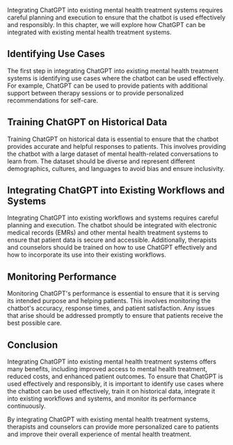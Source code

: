
Integrating ChatGPT into existing mental health treatment systems requires careful planning and execution to ensure that the chatbot is used effectively and responsibly. In this chapter, we will explore how ChatGPT can be integrated with existing mental health treatment systems.

Identifying Use Cases
---------------------

The first step in integrating ChatGPT into existing mental health treatment systems is identifying use cases where the chatbot can be used effectively. For example, ChatGPT can be used to provide patients with additional support between therapy sessions or to provide personalized recommendations for self-care.

Training ChatGPT on Historical Data
-----------------------------------

Training ChatGPT on historical data is essential to ensure that the chatbot provides accurate and helpful responses to patients. This involves providing the chatbot with a large dataset of mental health-related conversations to learn from. The dataset should be diverse and represent different demographics, cultures, and languages to avoid bias and ensure inclusivity.

Integrating ChatGPT into Existing Workflows and Systems
-------------------------------------------------------

Integrating ChatGPT into existing workflows and systems requires careful planning and execution. The chatbot should be integrated with electronic medical records (EMRs) and other mental health treatment systems to ensure that patient data is secure and accessible. Additionally, therapists and counselors should be trained on how to use ChatGPT effectively and how to incorporate its use into their existing workflows.

Monitoring Performance
----------------------

Monitoring ChatGPT's performance is essential to ensure that it is serving its intended purpose and helping patients. This involves monitoring the chatbot's accuracy, response times, and patient satisfaction. Any issues that arise should be addressed promptly to ensure that patients receive the best possible care.

Conclusion
----------

Integrating ChatGPT into existing mental health treatment systems offers many benefits, including improved access to mental health treatment, reduced costs, and enhanced patient outcomes. To ensure that ChatGPT is used effectively and responsibly, it is important to identify use cases where the chatbot can be used effectively, train it on historical data, integrate it into existing workflows and systems, and monitor its performance continuously.

By integrating ChatGPT with existing mental health treatment systems, therapists and counselors can provide more personalized care to patients and improve their overall experience of mental health treatment.
